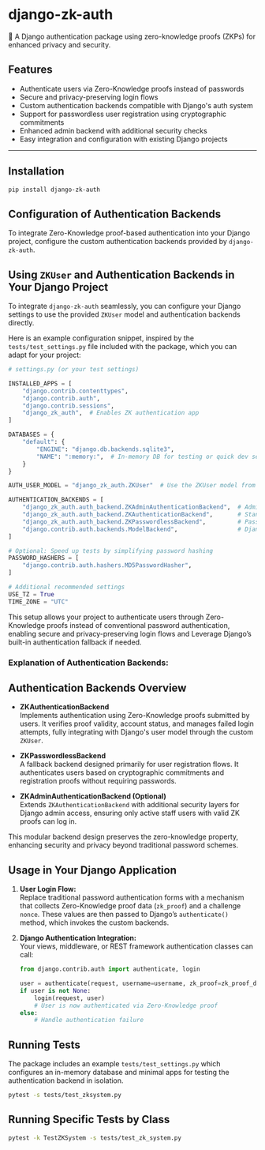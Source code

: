 # django-zk-auth

🔐 A Django authentication package using zero-knowledge proofs (ZKPs) for enhanced privacy and security.

## Features

- Authenticate users via Zero-Knowledge proofs instead of passwords  
- Secure and privacy-preserving login flows  
- Custom authentication backends compatible with Django's auth system  
- Support for passwordless user registration using cryptographic commitments  
- Enhanced admin backend with additional security checks  
- Easy integration and configuration with existing Django projects  

---

## Installation

```bash
pip install django-zk-auth
```
## Configuration of Authentication Backends

To integrate Zero-Knowledge proof-based authentication into your Django project, configure the custom authentication backends provided by `django-zk-auth`.

## Using `ZKUser` and Authentication Backends in Your Django Project

To integrate `django-zk-auth` seamlessly, you can configure your Django settings to use the provided `ZKUser` model and authentication backends directly.

Here is an example configuration snippet, inspired by the `tests/test_settings.py` file included with the package, which you can adapt for your project:

```python
# settings.py (or your test settings)

INSTALLED_APPS = [
    "django.contrib.contenttypes",
    "django.contrib.auth",
    "django.contrib.sessions",
    "django_zk_auth",  # Enables ZK authentication app
]

DATABASES = {
    "default": {
        "ENGINE": "django.db.backends.sqlite3",
        "NAME": ":memory:",  # In-memory DB for testing or quick dev setup
    }
}

AUTH_USER_MODEL = "django_zk_auth.ZKUser"  # Use the ZKUser model from the package

AUTHENTICATION_BACKENDS = [
    "django_zk_auth.auth_backend.ZKAdminAuthenticationBackend",  # Admin login with ZK proof
    "django_zk_auth.auth_backend.ZKAuthenticationBackend",       # Standard ZK user login
    "django_zk_auth.auth_backend.ZKPasswordlessBackend",         # Passwordless/registration backend
    "django.contrib.auth.backends.ModelBackend",                 # Django's fallback backend (optional)
]

# Optional: Speed up tests by simplifying password hashing
PASSWORD_HASHERS = [
    "django.contrib.auth.hashers.MD5PasswordHasher",
]

# Additional recommended settings
USE_TZ = True
TIME_ZONE = "UTC"

```
This setup allows your project to authenticate users through Zero-Knowledge proofs instead of conventional password authentication, enabling secure and privacy-preserving login flows and Leverage Django’s built-in authentication fallback if needed.



### Explanation of Authentication Backends:

## Authentication Backends Overview

- **ZKAuthenticationBackend**  
  Implements authentication using Zero-Knowledge proofs submitted by users. It verifies proof validity, account status, and manages failed login attempts, fully integrating with Django's user model through the custom `ZKUser`.

- **ZKPasswordlessBackend**  
  A fallback backend designed primarily for user registration flows. It authenticates users based on cryptographic commitments and registration proofs without requiring passwords.

- **ZKAdminAuthenticationBackend (Optional)**  
  Extends `ZKAuthenticationBackend` with additional security layers for Django admin access, ensuring only active staff users with valid ZK proofs can log in.

This modular backend design preserves the zero-knowledge property, enhancing security and privacy beyond traditional password schemes.

## Usage in Your Django Application

1. **User Login Flow:**  
   Replace traditional password authentication forms with a mechanism that collects Zero-Knowledge proof data (`zk_proof`) and a challenge `nonce`. These values are then passed to Django’s `authenticate()` method, which invokes the custom backends.

2. **Django Authentication Integration:**  
   Your views, middleware, or REST framework authentication classes can call:

   ```python
   from django.contrib.auth import authenticate, login

   user = authenticate(request, username=username, zk_proof=zk_proof_data, nonce=nonce)
   if user is not None:
       login(request, user)
       # User is now authenticated via Zero-Knowledge proof
   else:
       # Handle authentication failure

## Running Tests

The package includes an example `tests/test_settings.py` which configures an in-memory database and minimal apps for testing the authentication backend in isolation.

```bash
pytest -s tests/test_zksystem.py
```
## Running Specific Tests by Class
```bash
pytest -k TestZKSystem -s tests/test_zk_system.py
```
  
